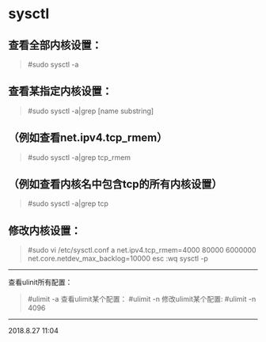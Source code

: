 sysctl
===================================

查看全部内核设置：
-----------------------------------

>#sudo sysctl -a

查看某指定内核设置：
----------------------------------------

>#sudo sysctl -a|grep [name substring]

（例如查看net.ipv4.tcp_rmem）
----------------------------------------

>#sudo sysctl -a|grep tcp_rmem

（例如查看内核名中包含tcp的所有内核设置）
----------------------------------------

>#sudo sysctl -a|grep tcp

修改内核设置：
----------------------------------------

>#sudo vi /etc/sysctl.conf
>a
>net.ipv4.tcp_rmem=4000 80000 6000000
>net.core.netdev_max_backlog=10000
>esc
>:wq
>sysctl -p
----------------------------------------
查看ulinit所有配置：
>#ulimit -a
查看ulimit某个配置：
>#ulimit -n 
修改ulimit某个配置:
>#ulimit -n 4096
----------------------------------------
2018.8.27 11:04
